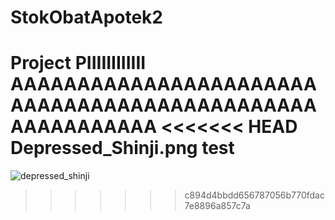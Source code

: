 # StokObatApotek2
Project PIIIIIIIIIIII
AAAAAAAAAAAAAAAAAAAAAAAAAAAAAAAAAAAAAAAAAAAAAAAAAAAAAAAAA
<<<<<<< HEAD
Depressed_Shinji.png
test
=======
![depressed_shinji](https://imgs.search.brave.com/V-DSyf7j2qwOI41NufWvI1Bb0DsG1jxOxFpBbzfl2J4/rs:fit:719:593:1/g:ce/aHR0cHM6Ly9leHRl/cm5hbC1wcmV2aWV3/LnJlZGQuaXQvU1Zm/a0hXVmlvNkhCeGhr/dkRKNEJsdEhYXzFL/bFR1SzZIbkdMQUpt/MUlQay5qcGc_YXV0/bz13ZWJwJnM9MDZl/YTE2Y2IyODhlYjcw/MDZhZWZmYmJkYzQ2/YWVkMjNhYTgzZWE4/YQ)
>>>>>>> c894d4bbdd656787056b770fdac7e8896a857c7a
